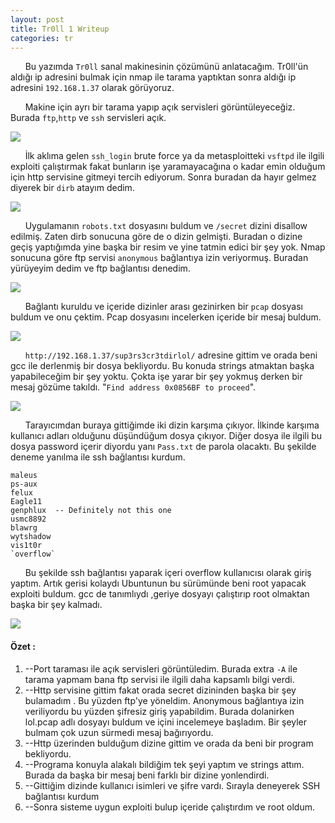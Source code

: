 ```yaml
---
layout: post
title: Tr0ll 1 Writeup
categories: tr
---
```




&nbsp;&nbsp;&nbsp;&nbsp;&nbsp;&nbsp;Bu yazımda `Tr0ll` sanal makinesinin çözümünü anlatacağım. Tr0ll'ün aldığı ip adresini bulmak için nmap ile tarama yaptıktan sonra aldığı ip adresini 
`192.168.1.37` olarak görüyoruz. 

&nbsp;&nbsp;&nbsp;&nbsp;&nbsp;&nbsp;Makine için ayrı bir tarama yapıp açık servisleri görüntüleyeceğiz. Burada
`ftp`,`http` ve `ssh` servisleri açık. 

<img src="/img/troll/nmap-tarama.png">

&nbsp;&nbsp;&nbsp;&nbsp;&nbsp;&nbsp;İlk aklıma gelen `ssh_login` brute force ya da 
metasploitteki `vsftpd` ile ilgili exploiti çalıştırmak fakat bunların işe
yaramayacağına o kadar emin olduğum için http servisine gitmeyi tercih 
ediyorum. Sonra buradan da hayır gelmez diyerek bir `dirb` atayım dedim.

<img src="/img/troll/dirb.png">

&nbsp;&nbsp;&nbsp;&nbsp;&nbsp;&nbsp;Uygulamanın `robots.txt` dosyasını buldum ve `/secret` dizini disallow edilmiş. 
Zaten dirb sonucuna göre de o dizin gelmişti. Buradan o dizine geçiş 
yaptığımda yine başka bir resim ve yine tatmin edici bir şey yok. Nmap 
sonucuna göre ftp servisi `anonymous` bağlantıya izin veriyormuş. Buradan 
yürüyeyim dedim ve ftp bağlantısı denedim. 

<img src="/img/troll/ftp.png">

&nbsp;&nbsp;&nbsp;&nbsp;&nbsp;&nbsp;Bağlantı kuruldu ve içeride 
dizinler arası gezinirken bir `pcap` dosyası buldum ve onu çektim. Pcap 
dosyasını incelerken içeride bir mesaj buldum.


<img src="/img/troll/pcap.png">

&nbsp;&nbsp;&nbsp;&nbsp;&nbsp;&nbsp;`http://192.168.1.37/sup3rs3cr3tdirlol/` adresine gittim ve orada beni gcc
ile derlenmiş bir dosya bekliyordu. Bu konuda strings atmaktan başka 
yapabileceğim bir şey yoktu. Çokta işe yarar bir şey yokmuş derken bir mesaj 
gözüme takıldı. "`Find address 0x0856BF to proceed`". 

<img src="/img/troll/strings.png">

&nbsp;&nbsp;&nbsp;&nbsp;&nbsp;&nbsp;Tarayıcımdan buraya gittiğimde iki dizin karşıma çıkıyor. İlkinde karşıma kullanıcı
adları olduğunu düşündüğum dosya çıkıyor. Diğer dosya ile ilgili bu dosya password içerir diyordu yanı `Pass.txt` de parola olacaktı. Bu şekilde deneme yanılma ile ssh bağlantısı kurdum.

	maleus
	ps-aux
	felux
	Eagle11
	genphlux  -- Definitely not this one
	usmc8892
	blawrg
	wytshadow
	vis1t0r
	`overflow`


&nbsp;&nbsp;&nbsp;&nbsp;&nbsp;&nbsp;Bu şekilde ssh bağlantısı yaparak içeri overflow kullanıcısı olarak giriş yaptım. Artık gerisi kolaydı Ubuntunun bu sürümünde beni root  yapacak exploiti buldum. gcc de tanımlıydı ,geriye  dosyayı çalıştırıp root olmaktan başka bir şey kalmadı.





<img src="/img/troll/root.png">







<h4>Özet :</h4>

1. --Port taraması ile açık servisleri görüntüledim. Burada extra `-A` ile tarama yapmam bana ftp servisi ile ilgili daha kapsamlı bilgi verdi.
2. --Http servisine gittim fakat orada secret dizininden başka bir şey bulamadım . Bu yüzden ftp'ye yöneldim. Anonymous bağlantıya izin veriliyordu bu yüzden şifresiz giriş yapabildim. Burada dolanirken lol.pcap adlı dosyayı buldum ve içini incelemeye başladım. Bir şeyler bulmam çok uzun sürmedi mesaj bağırıyordu. 
3. --Http üzerinden bulduğum dizine gittim ve orada da beni bir program bekliyordu.
4. --Programa konuyla alakalı bildiğim tek şeyi yaptım ve strings attım. Burada da başka bir mesaj beni farklı bir dizine yonlendirdi.
5. --Gittiğim dizinde kullanıcı isimleri ve şifre vardı. Sırayla deneyerek SSH bağlantısı kurdum
6. --Sonra sisteme uygun exploiti bulup içeride çalıştırdım ve root oldum.


